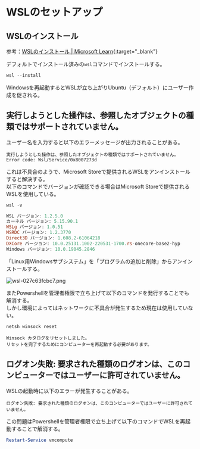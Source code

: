# WSLのセットアップ

## WSLのインストール

参考：[WSLのインストール \| Microsoft Learn](https://learn.microsoft.com/ja-jp/windows/wsl/install){:target="_blank"}  

デフォルトでインストール済みの`wsl`コマンドでインストールする。

```powershell
wsl --install
```

Windowsを再起動するとWSLが立ち上がりUbuntu（デフォルト）にユーザー作成を促される。

## 実行しようとした操作は、参照したオブジェクトの種類ではサポートされていません。

ユーザー名を入力すると以下のエラーメッセージが出力されることがある。

```
実行しようとした操作は、参照したオブジェクトの種類ではサポートされていません。
Error code: Wsl/Service/0x8007273d
```

これは不具合のようで、Microsoft Storeで提供されるWSLをアンインストールすると解決する。  
以下のコマンドでバージョンが確認できる場合はMicrosoft Storeで提供されるWSLを使用している。

```powershell
wsl -v

WSL バージョン: 1.2.5.0
カーネル バージョン: 5.15.90.1
WSLg バージョン: 1.0.51
MSRDC バージョン: 1.2.3770
Direct3D バージョン: 1.608.2-61064218
DXCore バージョン: 10.0.25131.1002-220531-1700.rs-onecore-base2-hyp
Windows バージョン: 10.0.19045.2846
```

「Linux用Windowsサブシステム」を「プログラムの追加と削除」からアンインストールする。

![wsl-027c63fcbc7.png](https://programacho.blob.core.windows.net/images/wsl-027c63fcbc7.png)

またPowershellを管理者権限で立ち上げて以下のコマンドを発行することでも解消する。  
しかし環境によってはネットワークに不具合が発生するため現在は使用していない。

```powerhsell
netsh winsock reset

Winsock カタログをリセットしました。
リセットを完了するためにコンピューターを再起動する必要があります。
```

## ログオン失敗: 要求された種類のログオンは、このコンピューターではユーザーに許可されていません。

WSLの起動時に以下のエラーが発生することがある。

```
ログオン失敗: 要求された種類のログオンは、このコンピューターではユーザーに許可されていません。
```

この問題はPowershellを管理者権限で立ち上げて以下のコマンドでWSLを再起動することで解消する。

```powershell
Restart-Service vmcompute
```
